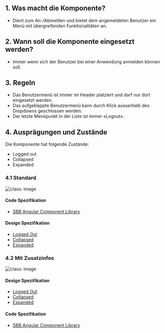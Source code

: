 ## 1. Was macht die Komponente?
* Dient zum An-/Abmelden und bietet dem angemeldeten Benutzer ein Menü mit übergreifenden Funktionalitäten an.

## 2. Wann soll die Komponente eingesetzt werden? 
* Immer wenn sich der Benutzer bei einer Anwendung anmelden können soll.

## 3. Regeln
* Das Benutzermenü ist immer im Header platziert und darf nur dort eingesetzt werden.
* Das aufgeklappte Benutzermenü kann durch Klick ausserhalb des Dropdowns geschlossen werden.
* Der letzte Menüpunkt in der Liste ist immer «Logout».

## 4. Ausprägungen und Zustände 
Die Komponente hat folgende Zustände:
* Logged out
* Collapsed
* Expanded

### 4.1 Standard
![](https://raw.githubusercontent.com/sbb-design-systems/sbb-design-system/master/website/components/usermenu/images/usermenu_default.png 'class: image')

#### Code Spezifikation
* [SBB Angular Component Library](https://sbb-angular.app.sbb.ch/latest/content/usermenu)

#### Design Spezifikation
* [Logged Out](https://sbb.invisionapp.com/d/main#/console/15744722/344628068/inspect)
* [Collapsed](https://sbb.invisionapp.com/d/main#/console/15744722/344628069/inspect)
* [Expanded](https://sbb.invisionapp.com/d/main#/console/15744722/344628070/inspect)

### 4.2 Mit Zusatzinfos
![](https://raw.githubusercontent.com/sbb-design-systems/sbb-design-system/master/website/components/usermenu/images/usermenu_addinfo.png 'class: image')

#### Design Spezifikation
* [Logged Out](https://sbb.invisionapp.com/d/main#/console/15744722/344628071/inspect)
* [Collapsed](https://sbb.invisionapp.com/d/main#/console/15744722/344628072/inspect)
* [Expanded](https://sbb.invisionapp.com/d/main#/console/15744722/344628073/inspect)

#### Code Spezifikation
* [SBB Angular Component Library](https://sbb-angular.app.sbb.ch/latest/content/usermenu)









